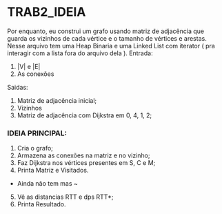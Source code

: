 # TRAB2_IDEIA
Por enquanto, eu construi um grafo usando matriz de adjacência que guarda os vizinhos de cada vértice e o tamanho de vértices e arestas.
Nesse arquivo tem uma Heap Binaria e uma Linked List com iterator ( pra interagir com a lista fora do arquivo dela ).
Entrada: 
1. |V| e |E|
2. As conexões

Saidas:
1. Matriz de adjacência inicial;
2. Vizinhos
3. Matriz de adjacência com Dijkstra em 0, 4, 1, 2;

### IDEIA PRINCIPAL:
1. Cria o grafo;
2. Armazena as conexões na matriz e no vizinho;
3. Faz Dijkstra nos vértices presentes em S, C e M;
4. Printa Matriz e Visitados.
* Ainda não tem mas ~ 
5. Vê as distancias RTT e dps RTT*;
6. Printa Resultado.
